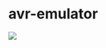 # avr-emulator

![](https://user-images.githubusercontent.com/11558164/71643047-60c09700-2cf7-11ea-8b91-3beb91ef3f9e.png)
